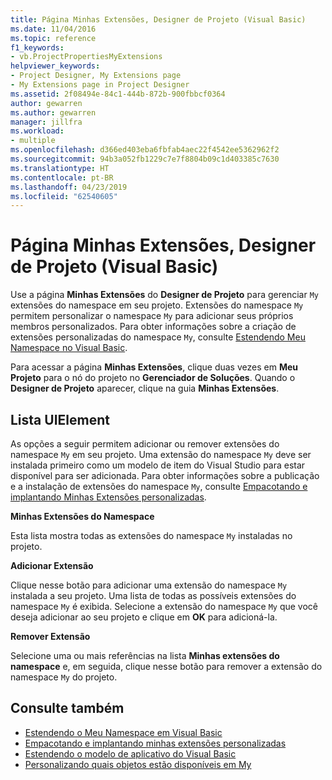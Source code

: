 ```yaml
---
title: Página Minhas Extensões, Designer de Projeto (Visual Basic)
ms.date: 11/04/2016
ms.topic: reference
f1_keywords:
- vb.ProjectPropertiesMyExtensions
helpviewer_keywords:
- Project Designer, My Extensions page
- My Extensions page in Project Designer
ms.assetid: 2f08494e-84c1-444b-872b-900fbbcf0364
author: gewarren
ms.author: gewarren
manager: jillfra
ms.workload:
- multiple
ms.openlocfilehash: d366ed403eba6fbfab4aec22f4542ee5362962f2
ms.sourcegitcommit: 94b3a052fb1229c7e7f8804b09c1d403385c7630
ms.translationtype: HT
ms.contentlocale: pt-BR
ms.lasthandoff: 04/23/2019
ms.locfileid: "62540605"
---
```

# <a name="my-extensions-page-project-designer-visual-basic"></a>Página Minhas Extensões, Designer de Projeto (Visual Basic)
Use a página **Minhas Extensões** do **Designer de Projeto** para gerenciar `My` extensões do namespace em seu projeto. Extensões do namespace `My` permitem personalizar o namespace `My` para adicionar seus próprios membros personalizados. Para obter informações sobre a criação de extensões personalizadas do namespace `My`, consulte [Estendendo Meu Namespace no Visual Basic](/dotnet/visual-basic/developing-apps/customizing-extending-my/extending-the-my-namespace).

 Para acessar a página **Minhas Extensões**, clique duas vezes em **Meu Projeto** para o nó do projeto no **Gerenciador de Soluções**. Quando o **Designer de Projeto** aparecer, clique na guia **Minhas Extensões**.

## <a name="uielement-list"></a>Lista UIElement
 As opções a seguir permitem adicionar ou remover extensões do namespace `My` em seu projeto. Uma extensão do namespace `My` deve ser instalada primeiro como um modelo de item do Visual Studio para estar disponível para ser adicionada. Para obter informações sobre a publicação e a instalação de extensões do namespace `My`, consulte [Empacotando e implantando Minhas Extensões personalizadas](/dotnet/visual-basic/developing-apps/customizing-extending-my/packaging-and-deploying-custom-my-extensions).

 **Minhas Extensões do Namespace**

 Esta lista mostra todas as extensões do namespace `My` instaladas no projeto.

 **Adicionar Extensão**

 Clique nesse botão para adicionar uma extensão do namespace `My` instalada a seu projeto. Uma lista de todas as possíveis extensões do namespace `My` é exibida. Selecione a extensão do namespace `My` que você deseja adicionar ao seu projeto e clique em **OK** para adicioná-la.

 **Remover Extensão**

 Selecione uma ou mais referências na lista **Minhas extensões do namespace** e, em seguida, clique nesse botão para remover a extensão do namespace `My` do projeto.

## <a name="see-also"></a>Consulte também

- [Estendendo o Meu Namespace em Visual Basic](/dotnet/visual-basic/developing-apps/customizing-extending-my/extending-the-my-namespace)
- [Empacotando e implantando minhas extensões personalizadas](/dotnet/visual-basic/developing-apps/customizing-extending-my/packaging-and-deploying-custom-my-extensions)
- [Estendendo o modelo de aplicativo do Visual Basic](/dotnet/visual-basic/developing-apps/customizing-extending-my/extending-the-visual-basic-application-model)
- [Personalizando quais objetos estão disponíveis em My](/dotnet/visual-basic/developing-apps/customizing-extending-my/customizing-which-objects-are-available-in-my)